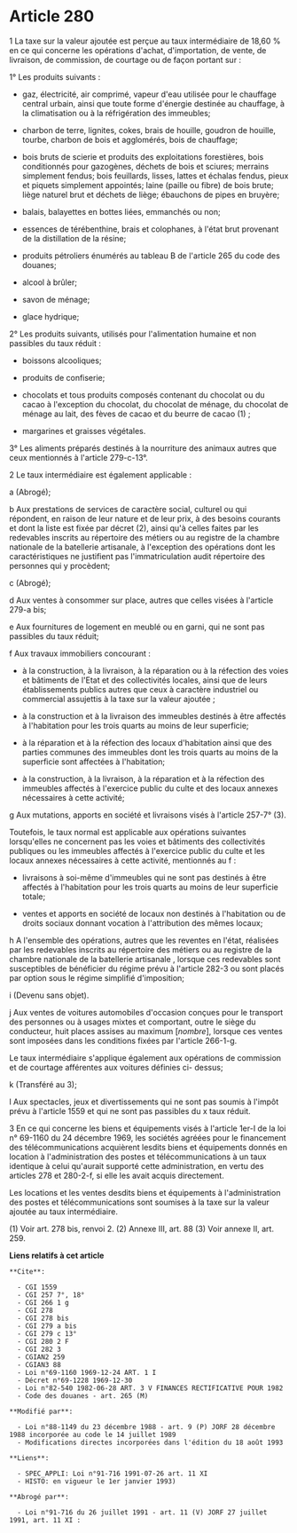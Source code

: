 # Article 280

1  La taxe sur la valeur ajoutée est perçue au taux intermédiaire de 18,60 % en ce qui concerne les opérations d'achat,
d'importation, de vente, de livraison, de commission, de courtage ou de façon portant sur :

1° Les produits suivants :

- gaz, électricité, air comprimé, vapeur d'eau utilisée pour le chauffage central urbain, ainsi que toute forme d'énergie
destinée au chauffage, à la climatisation ou à la réfrigération des immeubles;

- charbon de terre, lignites, cokes, brais de houille, goudron de houille, tourbe, charbon de bois et agglomérés, bois de
chauffage;

- bois bruts de scierie et produits des exploitations forestières, bois conditionnés pour gazogènes, déchets de bois et
sciures; merrains simplement fendus; bois feuillards, lisses, lattes et échalas fendus, pieux et piquets simplement
appointés; laine (paille ou fibre) de bois brute; liège naturel brut et déchets de liège; ébauchons de pipes en bruyère;

- balais, balayettes en bottes liées, emmanchés ou non;

- essences de térébenthine, brais et colophanes, à l'état brut provenant de la distillation de la résine;

- produits pétroliers énumérés au tableau B de l'article 265 du code des douanes;

- alcool à brûler;

- savon de ménage;

- glace hydrique;

2° Les produits suivants, utilisés pour l'alimentation humaine et non passibles du taux réduit :

- boissons alcooliques;

- produits de confiserie;

- chocolats et tous produits composés contenant du chocolat ou du cacao à l'exception du chocolat, du chocolat de ménage, du
chocolat de ménage au lait, des fèves de cacao et du beurre de cacao (1) ;

- margarines et graisses végétales.

3° Les aliments préparés destinés à la nourriture des animaux autres que ceux mentionnés à l'article 279-c-13°.

2  Le taux intermédiaire est également applicable :

a  (Abrogé);

b  Aux prestations de services de caractère social, culturel ou qui répondent, en raison de leur nature et de leur prix, à
des besoins courants et dont la liste est fixée par décret (2), ainsi qu'à celles faites par les redevables inscrits au
répertoire des métiers ou au registre de la chambre nationale de la batellerie artisanale, à l'exception des opérations dont
les caractéristiques ne justifient pas l'immatriculation audit répertoire des personnes qui y procèdent;

c  (Abrogé);

d  Aux ventes à consommer sur place, autres que celles visées à l'article 279-a bis;

e  Aux fournitures de logement en meublé ou en garni, qui ne sont pas passibles du taux réduit;

f  Aux travaux immobiliers concourant :

- à la construction, à la livraison, à la réparation ou à la réfection des voies et bâtiments de l'Etat et des collectivités
locales, ainsi que de leurs établissements publics autres que ceux à caractère industriel ou commercial assujettis à la taxe
sur la valeur ajoutée ;

- à la construction et à la livraison des immeubles destinés à être affectés à l'habitation pour les trois quarts au moins de
leur superficie;

- à la réparation et à la réfection des locaux d'habitation ainsi que des parties communes des immeubles dont les trois
quarts au moins de la superficie sont affectées à l'habitation;

- à la construction, à la livraison, à la réparation et à la réfection des immeubles affectés à l'exercice public du culte et
des locaux annexes nécessaires à cette activité;

g  Aux mutations, apports en société et livraisons visés à l'article 257-7° (3).

Toutefois, le taux normal est applicable aux opérations suivantes lorsqu'elles ne concernent pas les voies et bâtiments des
collectivités publiques ou les immeubles affectés à l'exercice public du culte et les locaux annexes nécessaires à cette
activité, mentionnés au f :

- livraisons à soi-même d'immeubles qui ne sont pas destinés à être affectés à l'habitation pour les trois quarts au moins de
leur superficie totale;

- ventes et apports en société de locaux non destinés à l'habitation ou de droits sociaux donnant vocation à l'attribution
des mêmes locaux;

h  A l'ensemble des opérations, autres que les reventes en l'état, réalisées par les redevables inscrits au répertoire des
métiers ou au registre de la chambre nationale de la batellerie artisanale , lorsque ces redevables sont susceptibles de
bénéficier du régime prévu à l'article 282-3 ou sont placés par option sous le régime simplifié d'imposition;

i  (Devenu sans objet).

j  Aux ventes de voitures automobiles d'occasion conçues pour le transport des personnes ou à usages mixtes et comportant,
outre le siège du conducteur, huit places assises au maximum [*nombre*], lorsque ces ventes sont imposées dans les conditions
fixées par l'article 266-1-g.

Le taux intermédiaire s'applique également aux opérations de commission et de courtage afférentes aux voitures définies ci-
dessus;

k  (Transféré au 3);

l  Aux spectacles, jeux et divertissements qui ne sont pas soumis à l'impôt prévu à l'article 1559 et qui ne sont pas
passibles du x taux réduit.

3  En ce qui concerne les biens et équipements visés à l'article 1er-I de la loi n° 69-1160 du 24 décembre 1969, les sociétés
agréées pour le financement des télécommunications acquièrent lesdits biens et équipements donnés en location à
l'administration des postes et télécommunications à un taux identique à celui qu'aurait supporté cette administration, en
vertu des articles 278 et 280-2-f, si elle les avait acquis directement.

Les locations et les ventes desdits biens et équipements à l'administration des postes et télécommunications sont soumises à
la taxe sur la valeur ajoutée au taux intermédiaire.

(1) Voir art. 278 bis, renvoi 2. (2) Annexe III, art. 88 (3) Voir annexe II, art. 259.

**Liens relatifs à cet article**

	**Cite**:

	  - CGI 1559
	  - CGI 257 7°, 18°
	  - CGI 266 1 g
	  - CGI 278
	  - CGI 278 bis
	  - CGI 279 a bis
	  - CGI 279 c 13°
	  - CGI 280 2 F
	  - CGI 282 3
	  - CGIAN2 259
	  - CGIAN3 88
	  - Loi n°69-1160 1969-12-24 ART. 1 I
	  - Décret n°69-1228 1969-12-30
	  - Loi n°82-540 1982-06-28 ART. 3 V FINANCES RECTIFICATIVE POUR 1982
	  - Code des douanes - art. 265 (M)

	**Modifié par**:

	  - Loi n°88-1149 du 23 décembre 1988 - art. 9 (P) JORF 28 décembre 1988 incorporée au code le 14 juillet 1989
	  - Modifications directes incorporées dans l'édition du 18 août 1993

	**Liens**:

	  - SPEC_APPLI: Loi n°91-716 1991-07-26 art. 11 XI
	  - HISTO: en vigueur le 1er janvier 1993)

	**Abrogé par**:

	  - Loi n°91-716 du 26 juillet 1991 - art. 11 (V) JORF 27 juillet 1991, art. 11 XI :
